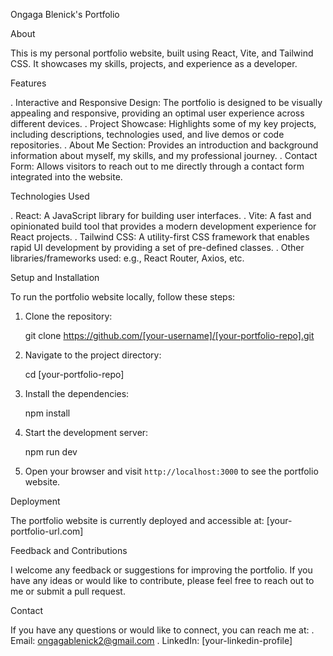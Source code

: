 Ongaga Blenick's Portfolio

About

This is my personal portfolio website, built using React, Vite, and Tailwind CSS. It showcases my skills, projects, and experience as a developer.

Features

. Interactive and Responsive Design: The portfolio is designed to be visually appealing and responsive, providing an optimal user experience across different devices.
. Project Showcase: Highlights some of my key projects, including descriptions, technologies used, and live demos or code repositories.
. About Me Section: Provides an introduction and background information about myself, my skills, and my professional journey.
. Contact Form: Allows visitors to reach out to me directly through a contact form integrated into the website.

Technologies Used

. React: A JavaScript library for building user interfaces.
. Vite: A fast and opinionated build tool that provides a modern development experience for React projects.
. Tailwind CSS: A utility-first CSS framework that enables rapid UI development by providing a set of pre-defined classes.
. Other libraries/frameworks used: e.g., React Router, Axios, etc.

Setup and Installation

To run the portfolio website locally, follow these steps:

1. Clone the repository:

   git clone https://github.com/[your-username]/[your-portfolio-repo].git
   
2. Navigate to the project directory:
   
   cd [your-portfolio-repo]

3. Install the dependencies:

   npm install

4. Start the development server:

   npm run dev

5. Open your browser and visit `http://localhost:3000` to see the portfolio website.

Deployment

The portfolio website is currently deployed and accessible at: [your-portfolio-url.com]

Feedback and Contributions

I welcome any feedback or suggestions for improving the portfolio. If you have any ideas or would like to contribute, please feel free to reach out to me or submit a pull request.

Contact

If you have any questions or would like to connect, you can reach me at:
. Email: ongagablenick2@gmail.com
. LinkedIn: [your-linkedin-profile]
